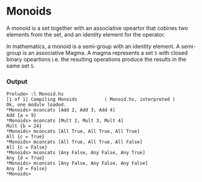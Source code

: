 # Monoids

A monoid is a set together with an associative opeartor that cobines two elements from the set, and an identity element for the operator. 

In mathematics, a monoid is a semi-group with an identity element.  A semi-group is an associative Magma.
A magma represents a set `S` with closed binary opeartions i.e. the resulting operations produce the results in the same set `S`. 

### Output 
```
Prelude> :l Monoid.hs 
[1 of 1] Compiling Monoids          ( Monoid.hs, interpreted )
Ok, one module loaded.
*Monoids> mconcats [Add 2, Add 3, Add 4]
Add {a = 9}
*Monoids> mconcats [Mult 2, Mult 3, Mult 4]
Mult {b = 24}
*Monoids> mconcats [All True, All True, All True]
All {c = True}
*Monoids> mconcats [All True, All True, All False]
All {c = False}
*Monoids> mconcats [Any False, Any False, Any True]
Any {d = True}
*Monoids> mconcats [Any False, Any False, Any False]
Any {d = False}
*Monoids> 
```
